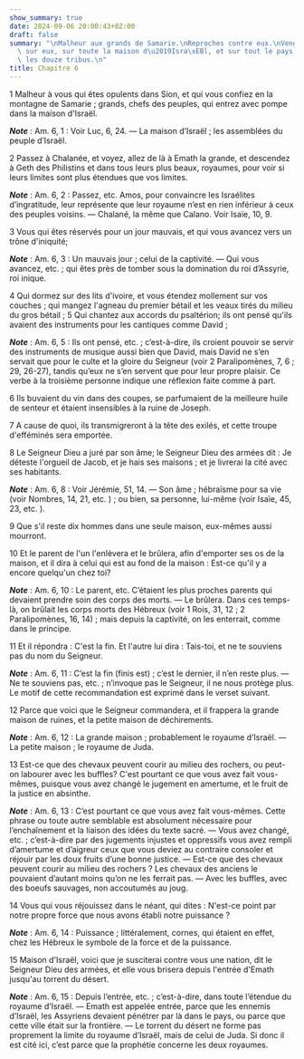 ```yaml
---
show_summary: true
date: 2024-09-06 20:00:43+02:00
draft: false
summary: "\nMalheur aux grands de Samarie.\nReproches contre eux.\nVengeances du Seigneur\
  \ sur eux, sur toute la maison d\u2019Isra\xEBl, et sur tout le pays occup\xE9 par\
  \ les douze tribus.\n"
title: Chapitre 6
---
```





1 Malheur à vous qui êtes opulents dans Sion, et qui vous confiez en la montagne de Samarie ; grands, chefs des peuples, qui entrez avec pompe dans la maison d'Israël.

***Note*** :  Am. 6, 1 : Voir Luc, 6, 24. ― La maison d’Israël ; les assemblées du peuple d’Israël.

2 Passez à Chalanée, et voyez, allez de là à Emath la grande, et descendez à Geth des Philistins et dans tous leurs plus beaux, royaumes, pour voir si leurs limites sont plus étendues que vos limites.

***Note*** :  Am. 6, 2 : Passez, etc. Amos, pour convaincre les Israélites d’ingratitude, leur représente que leur royaume n’est en rien inférieur à ceux des peuples voisins. ― Chalané, la même que Calano. Voir Isaïe, 10, 9.


3 Vous qui êtes réservés pour un jour mauvais, et qui vous avancez vers un trône d'iniquité;

***Note*** :  Am. 6, 3 : Un mauvais jour ; celui de la captivité. ― Qui vous avancez, etc. ; qui êtes près de tomber sous la domination du roi d’Assyrie, roi inique.

4 Qui dormez sur des lits d'ivoire, et vous étendez mollement sur vos couches ; qui mangez l'agneau du premier bétail et les veaux tirés du milieu du gros bétail ; 5 Qui chantez aux accords du psaltérion; ils ont pensé qu'ils avaient des instruments pour les cantiques comme David ;

***Note*** :  Am. 6, 5 : Ils ont pensé, etc. ; c’est-à-dire, ils croient pouvoir se servir des instruments de musique aussi bien que David, mais David ne s’en servait que pour le culte et la gloire du Seigneur (voir 2 Paralipomènes, 7, 6 ; 29, 26-27), tandis qu’eux ne s’en servent que pour leur propre plaisir. Ce verbe à la troisième personne indique une réflexion faite comme à part.

6 Ils buvaient du vin dans des coupes, se parfumaient de la meilleure huile de senteur et étaient insensibles à la ruine de Joseph.


7 A cause de quoi, ils transmigreront à la tête des exilés, et cette troupe d'efféminés sera emportée.


8 Le Seigneur Dieu a juré par son âme; le Seigneur Dieu des armées dit : Je déteste l'orgueil de Jacob, et je hais ses maisons ; et je livrerai la cité avec ses habitants.

***Note*** :  Am. 6, 8 : Voir Jérémie, 51, 14. ― Son âme ; hébraïsme pour sa vie (voir Nombres, 14, 21, etc. ) ; ou bien, sa personne, lui-même (voir Isaïe, 45, 23, etc. ).

9 Que s'il reste dix hommes dans une seule maison, eux-mêmes aussi mourront.


10 Et le parent de l'un l'enlèvera et le brûlera, afin d'emporter ses os de la maison, et il dira à celui qui est au fond de la maison : Est-ce qu'il y a encore quelqu'un chez toi?

***Note*** :  Am. 6, 10 : Le parent, etc. C’étaient les plus proches parents qui devaient prendre soin des corps des morts. ― Le brûlera. Dans ces temps-là, on brûlait les corps morts des Hébreux (voir 1 Rois, 31, 12 ; 2 Paralipomènes, 16, 14) ; mais depuis la captivité, on les enterrait, comme dans le principe.


11 Et il répondra : C'est la fin. Et l'autre lui dira : Tais-toi, et ne te souviens pas du nom du Seigneur.

***Note*** :  Am. 6, 11 : C’est la fin (finis est) ; c’est le dernier, il n’en reste plus. ― Ne te souviens pas, etc. ; n’invoque pas le Seigneur, il ne nous protège plus. Le motif de cette recommandation est exprimé dans le verset suivant.


12 Parce que voici que le Seigneur commandera, et il frappera la grande maison de ruines, et la petite maison de déchirements.

***Note*** :  Am. 6, 12 : La grande maison ; probablement le royaume d’Israël. ― La petite maison ; le royaume de Juda.

13 Est-ce que des chevaux peuvent courir au milieu des rochers, ou peut-on labourer avec les buffles? C'est pourtant ce que vous avez fait vous-mêmes, puisque vous avez changé le jugement en amertume, et le fruit de la justice en absinthe.

***Note*** :  Am. 6, 13 : C’est pourtant ce que vous avez fait vous-mêmes. Cette phrase ou toute autre semblable est absolument nécessaire pour l’enchaînement et la liaison des idées du texte sacré. ― Vous avez changé, etc. ; c’est-à-dire par des jugements injustes et oppressifs vous avez rempli d’amertume et d’aigreur ceux que vous deviez au contraire consoler et réjouir par les doux fruits d’une bonne justice. ― Est-ce que des chevaux peuvent courir au milieu des rochers ? Les chevaux des anciens le pouvaient d’autant moins qu’on ne les ferrait pas. ― Avec les buffles, avec des boeufs sauvages, non accoutumés au joug.


14 Vous qui vous réjouissez dans le néant, qui dites : N'est-ce point par notre propre force que nous avons établi notre puissance ?

***Note*** :  Am. 6, 14 : Puissance ; littéralement, cornes, qui étaient en effet, chez les Hébreux le symbole de la force et de la puissance.

15 Maison d'Israël, voici que je susciterai contre vous une nation, dit le Seigneur Dieu des armées, et elle vous brisera depuis l'entrée d'Emath jusqu'au torrent du désert.

***Note*** :  Am. 6, 15 : Depuis l’entrée, etc. ; c’est-à-dire, dans toute l’étendue du royaume d’Israël. ― Emath est appelée entrée, parce que les ennemis d’Israël, les Assyriens devaient pénétrer par là dans le pays, ou parce que cette ville était sur la frontière. ― Le torrent du désert ne forme pas proprement la limite du royaume d’Israël, mais de celui de Juda. Si donc il est cité ici, c’est parce que la prophétie concerne les deux royaumes.

